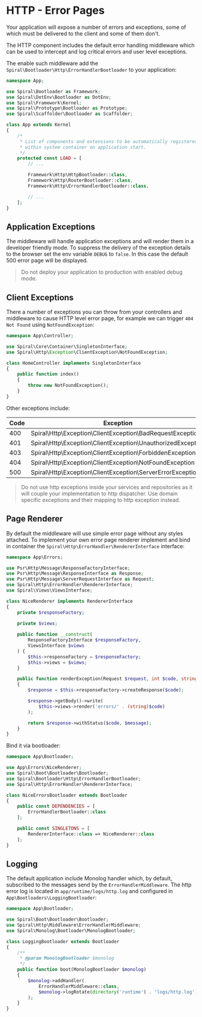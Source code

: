 # HTTP - Error Pages
Your application will expose a number of errors and exceptions, some of which must be delivered
to the client and some of them don't.

The HTTP component includes the default error handling middleware which can be used to intercept and log critical errors
and user level exceptions.

The enable such middleware add the `Spiral\Bootloader\Http\ErrorHandlerBootloader` to your application:

```php
namespace App;

use Spiral\Bootloader as Framework;
use Spiral\DotEnv\Bootloader as DotEnv;
use Spiral\Framework\Kernel;
use Spiral\Prototype\Bootloader as Prototype;
use Spiral\Scaffolder\Bootloader as Scaffolder;

class App extends Kernel
{
    /*
     * List of components and extensions to be automatically registered
     * within system container on application start.
     */
    protected const LOAD = [
        // ...

        Framework\Http\HttpBootloader::class,
        Framework\Http\RouterBootloader::class,
        Framework\Http\ErrorHandlerBootloader::class,

        // ...
    ];
}
```

## Application Exceptions
The middleware will handle application exceptions and will render them in a developer friendly mode. To suppress the delivery 
of the exception details to the browser set the env variable `DEBUG` to `false`. In this case the default 500 error page will
be displayed.

> Do not deploy your application to production with enabled debug mode.

## Client Exceptions
There a number of exceptions you can throw from your controllers and middleware to cause HTTP level error page, for example
we can trigger `404 Not Found` using `NotFoundException`:

```php
namespace App\Controller;

use Spiral\Core\Container\SingletonInterface;
use Spiral\Http\Exception\ClientException\NotFoundException;

class HomeController implements SingletonInterface
{
    public function index()
    {
        throw new NotFoundException();
    }
}
```

Other exceptions include:

Code | Exception 
--- | ---
400 | Spiral\Http\Exception\ClientException\BadRequestException
401 | Spiral\Http\Exception\ClientException\UnauthorizedException
403 | Spiral\Http\Exception\ClientException\ForbiddenException
404 | Spiral\Http\Exception\ClientException\NotFoundException
500 | Spiral\Http\Exception\ClientException\ServerErrorException

> Do not use http exceptions inside your services and repositories as it will couple your implementation to http dispatcher.
> Use domain specific exceptions and their mapping to http exception instead.

## Page Renderer
By default the middleware will use simple error page without any styles attached. To implement your own error page renderer
implement and bind in container the `Spiral\Http\ErrorHandler\RendererInterface` interface:

```php
namespace App\Errors;

use Psr\Http\Message\ResponseFactoryInterface;
use Psr\Http\Message\ResponseInterface as Response;
use Psr\Http\Message\ServerRequestInterface as Request;
use Spiral\Http\ErrorHandler\RendererInterface;
use Spiral\Views\ViewsInterface;

class NiceRenderer implements RendererInterface
{
    private $responseFactory;
    
    private $views;

    public function __construct(
        ResponseFactoryInterface $responseFactory,
        ViewsInterface $views
    ) {
        $this->responseFactory = $responseFactory;
        $this->views = $views;
    }

    public function renderException(Request $request, int $code, string $message): Response
    {
        $response = $this->responseFactory->createResponse($code);

        $response->getBody()->write(
            $this->views->render('errors/' . (string)$code)
        );

        return $response->withStatus($code, $message);
    }
}
```

Bind it via bootloader:

```php
namespace App\Bootloader;

use App\Errors\NiceRenderer;
use Spiral\Boot\Bootloader\Bootloader;
use Spiral\Bootloader\Http\ErrorHandlerBootloader;
use Spiral\Http\ErrorHandler\RendererInterface;

class NiceErrorsBootloader extends Bootloader
{
    public const DEPENDENCIES = [
        ErrorHandlerBootloader::class
    ];

    public const SINGLETONS = [
        RendererInterface::class => NiceRenderer::class
    ];
}
```

## Logging
The default application include Monolog handler which, by default, subscribed to the messages send by the `ErrorHandlerMiddleware`.
The http error log is located in `app/runtime/logs/http.log` and configured in `App\Bootloaders\LoggingBootloader`:

```php
namespace App\Bootloader;

use Spiral\Boot\Bootloader\Bootloader;
use Spiral\Http\Middleware\ErrorHandlerMiddleware;
use Spiral\Monolog\Bootloader\MonologBootloader;

class LoggingBootloader extends Bootloader
{
    /**
     * @param MonologBootloader $monolog
     */
    public function boot(MonologBootloader $monolog)
    {
        $monolog->addHandler(
            ErrorHandlerMiddleware::class,
            $monolog->logRotate(directory('runtime') . 'logs/http.log')
        );
    }
}
```
